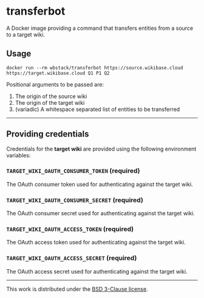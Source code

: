 # transferbot

A Docker image providing a command that transfers entities from a source to a target wiki.

## Usage

```
docker run --rm wbstack/transferbot https://source.wikibase.cloud https://target.wikibase.cloud Q1 P1 Q2
```

Positional arguments to be passed are:
1. The origin of the source wiki
2. The origin of the target wiki
3. (variadic) A whitespace separated list of entities to be transferred

---

## Providing credentials

Credentials for the __target wiki__ are provided using the following environment variables:

### `TARGET_WIKI_OAUTH_CONSUMER_TOKEN` (required)

The OAuth consumer token used for authenticating against the target wiki.

### `TARGET_WIKI_OAUTH_CONSUMER_SECRET` (required)

The OAuth consumer secret used for authenticating against the target wiki.

### `TARGET_WIKI_OAUTH_ACCESS_TOKEN` (required)

The OAuth access token used for authenticating against the target wiki.

### `TARGET_WIKI_OAUTH_ACCESS_SECRET` (required)

The OAuth access secret used for authenticating against the target wiki.

---

This work is distributed under the [BSD 3-Clause license](./LICENSE).

